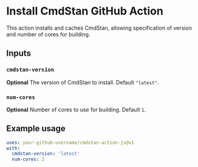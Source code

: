 # Install CmdStan GitHub Action

This action installs and caches CmdStan, allowing specification of version and number of cores for building.

## Inputs

### `cmdstan-version`

**Optional** The version of CmdStan to install. Default `"latest"`.

### `num-cores`

**Optional** Number of cores to use for building. Default `1`.

## Example usage

```yaml
uses: your-github-username/cmdstan-action-js@v1
with:
  cmdstan-version: 'latest'
  num-cores: 2
```
